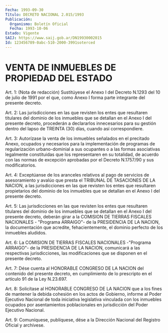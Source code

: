 ```yaml
---
Fecha: 1993-09-30
Título: DECRETO NACIONAL 2.015/1993
Publicación:
  Organismo: Boletín Oficial
  Fecha: 1993-10-06
Estado: Vigente
SAIJ: https://www.saij.gob.ar/DN19930002015
Id: 123456789-0abc-510-2000-3991soterced
---
```

# VENTA DE INMUEBLES DE PROPIEDAD DEL ESTADO

<a id="1"></a>
Art. 1: (Nota de redacción) Sustitúyese el Anexo I del Decreto N.1293  del  10  de  julio  de  1991 por el que, como Anexo I forma parte integrante del presente decreto.

<a id="2"></a>
Art.  2:  Las jurisdicciones en las que revisten los entes que resultaren titulares  del  dominio de los inmuebles que se detallan en  el  Anexo  I  del presente decreto,  procederán  a  declararlos innecesarios para su  gestión  dentro  del  lapso  de  TREINTA (30) días, cuando así correspondiere.

<a id="3"></a>
Art.  3:  Autorízase la venta de los inmuebles señalados en el precitado Anexo,  ocupados  y  necesarios para la implementación de programas de regularización urbano-dominial  a  sus  ocupantes  o a las formas asociativas legalmente constituidas que los representaren  en  su  totalidad,  de  acuerdo  con  las  normas de excepción  aprobadas por el Decreto N.1757/90 y sus modificatorios.

<a id="4"></a>
Art.  4:  Exceptúanse  de  los  aranceles relativos al pago de servicios  de  asesoramiento y avalúo que  presta  el  TRIBUNAL  DE TASACIONES DE LA  NACION,  a las jurisdicciones en las que revisten los entes que resultaren propietarios  del dominio de los inmuebles que se detallan en el Anexo I del presente decreto.

<a id="5"></a>
Art.  5:  Las jurisdicciones en las que revisten los entes que resultaren titulares  del  dominio de los inmuebles que se detallan en el Anexo I del presente decreto,  deberán girar a la COMISION DE TIERRAS FISCALES NACIONALES - "Programa ARRAIGO"- de la PRESIDENCIA  DE  LA  NACION,  la  documentación    que    acredite, fehacientemente,  el  dominio  perfecto  de los inmuebles aludidos.

<a id="6"></a>
Art.  6: La COMISION DE TIERRAS FISCALES NACIONALES -"Programa ARRAIGO"-  de  la  PRESIDENCIA  DE  LA  NACION,  comunicará  a  las respectivas  jurisdicciones,  las modificaciones que se disponen en el presente decreto.

<a id="7"></a>
Art.  7:  Dése  cuenta  al HONORABLE CONGRESO DE LA NACION del contenido del presente decreto,  en  cumplimiento  de lo prescripto en el artículo 91 de la Ley N.23.697.

<a id="8"></a>
Art. 8: Solicítase al HONORABLE CONGRESO DE LA NACION que a los fines  de  mantener  la  debida  cohesión en los actos de Gobierno, informe al Poder Ejecutivo Nacional  de toda iniciativa legislativa vinculada con los inmuebles ocupados por asentamientos poblacionales  en  jurisdicción  del  Poder    Ejecutivo  Nacional.

<a id="9"></a>
Art.  9: Comuníquese, publíquese, dése a la Dirección Nacional del Registro Oficial y archívese.